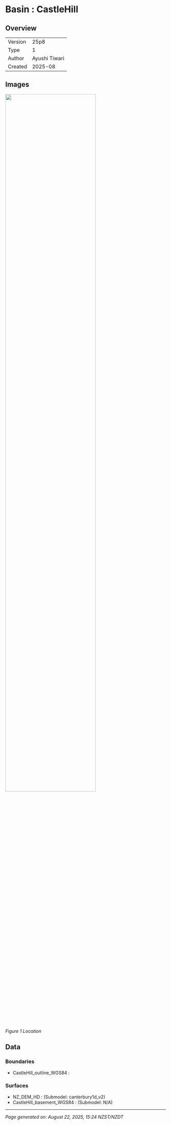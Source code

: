 # Basin : CastleHill

## Overview
|         |                     |
|---------|---------------------|
| Version | 25p8           |
| Type    | 1        |
| Author  | Ayushi Tiwari            |
| Created | 2025-08           |


## Images
<a href="../images/regional/CastleHill_basin_map.png"><img src="../images/regional/CastleHill_basin_map.png" width="75%"></a>

*Figure 1 Location*


## Data
### Boundaries
- CastleHill_outline_WGS84 : 

### Surfaces
- NZ_DEM_HD :  (Submodel: canterbury1d_v2)
- CastleHill_basement_WGS84 :  (Submodel: N/A)

---
*Page generated on: August 22, 2025, 15:24 NZST/NZDT*
